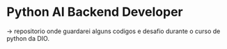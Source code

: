 ﻿# Python AI Backend Developer

-> repositorio onde guardarei alguns codigos e desafio durante o curso de python da DIO.

